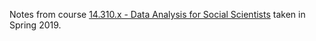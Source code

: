 Notes from course [14.310.x - Data Analysis for Social Scientists](https://courses.edx.org/courses/course-v1:MITx+14.310x+1T2019/course/) taken in Spring 2019.
